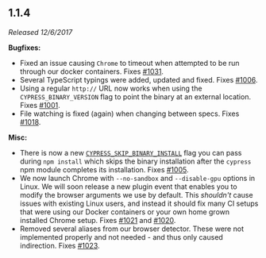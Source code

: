 ## 1.1.4

*Released 12/6/2017*

**Bugfixes:**

- Fixed an issue causing `Chrome` to timeout when attempted to be run through our docker containers. Fixes [#1031](https://github.com/cypress-io/cypress/issues/1031).
- Several TypeScript typings were added, updated and fixed. Fixes [#1006](https://github.com/cypress-io/cypress/issues/1006).
- Using a regular `http://` URL now works when using the `CYPRESS_BINARY_VERSION` flag to point the binary at an external location. Fixes [#1001](https://github.com/cypress-io/cypress/issues/1001).
- File watching is fixed (again) when changing between specs. Fixes [#1018](https://github.com/cypress-io/cypress/issues/1018).

**Misc:**

- There is now a new [`CYPRESS_SKIP_BINARY_INSTALL`](/guides/getting-started/installing-cypress#Skipping-installation) flag you can pass during `npm install` which skips the binary installation after the `cypress` npm module completes its installation. Fixes [#1005](https://github.com/cypress-io/cypress/issues/1005).
- We now launch Chrome with `--no-sandbox` and `--disable-gpu` options in Linux. We will soon release a new plugin event that enables you to modify the browser arguments we use by default. This *shouldn't* cause issues with existing Linux users, and instead it should fix many CI setups that were using our Docker containers or your own home grown installed Chrome setup. Fixes [#1021](https://github.com/cypress-io/cypress/issues/1021) and [#1020](https://github.com/cypress-io/cypress/issues/1020).
- Removed several aliases from our browser detector. These were not implemented properly and not needed - and thus only caused indirection. Fixes [#1023](https://github.com/cypress-io/cypress/issues/1023).


